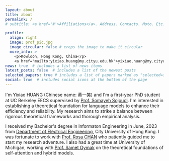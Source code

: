 ```yaml
---
layout: about
title: about
permalink: /
# subtitle: <a href='#'>Affiliations</a>. Address. Contacts. Moto. Etc.

profile:
  align: right
  image: prof_pic.jpg
  image_circular: false # crops the image to make it circular
  more_info: >
    <p>Kowloon, Hong Kong, China</p> 
    <a href="mailto:yixiao.huang@my.cityu.edu.hk">yixiao.huang@my.cityu.edu.hk</a>
news: true  # includes a list of news items
latest_posts: false  # includes a list of the newest posts
selected_papers: true # includes a list of papers marked as "selected={true}"
social: true  # includes social icons at the bottom of the page
---
```


I'm Yixiao HUANG (Chinese name: 黄一笑) and I'm a first-year PhD student at UC Berkeley EECS supervised by [Prof. Somayeh Sojoudi](https://www2.eecs.berkeley.edu/Faculty/Homepages/sojoudi.html). I'm interested in establishing a theoretical foundation for language models to enhance their efficiency and reliability. My research aims to strike a balance between rigorous theoretical frameworks and thorough empirical analysis. 

I received my Bachelor's degree in Informaton Engineering in June, 2023 from [Department of Electrical Engineering](https://www.ee.cityu.edu.hk/), City University of Hong Kong. I was fortunate to work with [Prof. Rosa CHAN](https://cityucompuneurolab.github.io/rosa.html) who patiently guided me to start my research adventure. I also had a great time at University of Michigan, working with [Prof. Samet Oymak](https://intra.ece.ucr.edu/~oymak/index.html) on the theoretical foundations of self-attention and hybrid models. 


